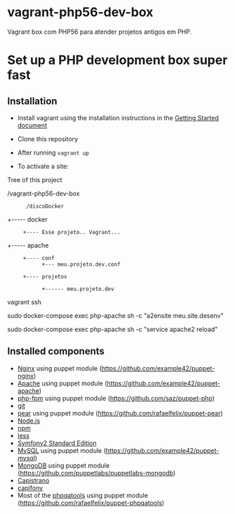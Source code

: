 # vagrant-php56-dev-box
Vagrant box com PHP56 para atender projetos antigos em PHP.

Set up a PHP development box super fast
=======================================

Installation
------------

* Install vagrant using the installation instructions in the [Getting Started document](http://vagrantup.com/v1/docs/getting-started/index.html)

* Clone this repository
* After running ```vagrant up``` 

* To activate a site:

Tree of this project


/vagrant-php56-dev-box
     
          /discoDocker

  +----- docker

         +---- Esse projeto.. Vagrant...

  +----- apache

         +---- conf
               +--- meu.projeto.dev.conf

         +---- projetos
     
               +------ meu.projeto.dev
         

vagrant ssh

sudo docker-compose exec php-apache sh -c "a2ensite meu.site.desenv"

sudo docker-compose exec php-apache sh -c "service apache2 reload"


Installed components
--------------------

* [Nginx](http://nginx.org) using puppet module (https://github.com/example42/puppet-nginx)
* [Apache](http://httpd.apache.org/) using puppet module (https://github.com/example42/puppet-apache)
* [php-fpm](http://php-fpm.org) using puppet module (https://github.com/saz/puppet-php)
* [git](http://git-scm.com/)
* [pear](http://pear.php.net/) using puppet module (https://github.com/rafaelfelix/puppet-pear)
* [Node.js](http://nodejs.org/)
* [npm](http://npmjs.org/)
* [less](http://lesscss.org/)
* [Symfony2 Standard Edition](https://github.com/symfony/symfony-standard)
* [MySQL](http://dev.mysql.com/downloads/mysql/) using puppet module (https://github.com/example42/puppet-mysql)
* [MongoDB](http://www.mongodb.org/) using puppet module (https://github.com/puppetlabs/puppetlabs-mongodb)
* [Capistrano](https://github.com/capistrano/capistrano)
* [capifony](http://capifony.org/)
* Most of the [phpqatools](http://www.phpqatools.org) using puppet module (https://github.com/rafaelfelix/puppet-phpqatools)

